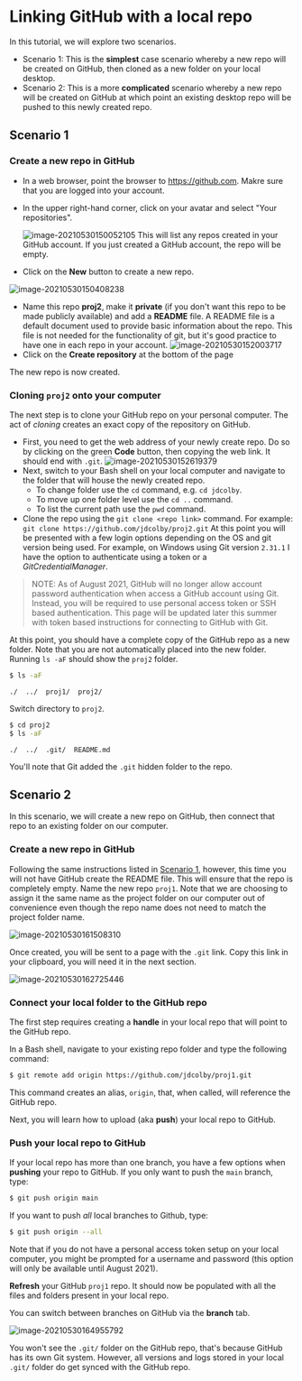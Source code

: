 # Linking GitHub with a local repo

In this tutorial, we will explore two scenarios.

* Scenario 1: This is the **simplest** case scenario whereby a new repo will be created on GitHub, then cloned as a new folder on your local desktop.
* Scenario 2: This is a more **complicated** scenario whereby a new repo will be created on GitHub at which point an existing desktop repo will be pushed to this newly created repo.

## Scenario 1

### Create a new repo in GitHub <a name="scen1"></a>

* In a web browser, point the browser to https://github.com. Makre sure that you are logged into your account.

* In the upper right-hand corner, click on your avatar and select "Your repositories".
  

  ![image-20210530150052105](img/image-20210530150052105.png)
  This will list any repos created in your GitHub account. If you just created a GitHub account, the repo will be empty. 

* Click on the **New** button to create a new repo.

![image-20210530150408238](img/image-20210530150408238.png)

* Name this repo **proj2**, make it **private** (if you don't want this repo to be made publicly available) and add a **README** file. A README file is a default document used to provide basic information about the repo. This file is not needed for the functionality of git, but it's good practice to have one in each repo in your account.
  ![image-20210530152003717](img/image-20210530152003717.png)
* Click on the **Create repository** at the bottom of the page

The new repo is now created.

### Cloning `proj2` onto your computer

The next step is to clone your GitHub repo on your personal computer. The act of *cloning* creates an exact copy of the repository on GitHub.

* First, you need to get the web address of your newly create repo. Do so by clicking on the green **Code** button, then copying the web link. It should end with `.git`.
  ![image-20210530152619379](img/image-20210530152619379.png)
* Next, switch to your Bash shell on your local  computer and navigate to the folder that will house the newly created repo. 
  - To change folder use the `cd` command, e.g. `cd jdcolby`.
  - To move up one folder level use the `cd ..` command. 
  - To list the current path use the `pwd` command.
* Clone the repo using the `git clone <repo link>` command. For example:
  `git clone https://github.com/jdcolby/proj2.git`
  At this point you will be presented with a few login options depending on the OS and git version being used. For example, on Windows using  Git version `2.31.1` I have the option to authenticate using a token or a *GitCredentialManager*. 

> NOTE: As of August 2021, GitHub will no longer allow account password authentication when access a GitHub account using Git. Instead, you will be required to use personal access token or SSH based authentication. This page will be updated later this summer with token based instructions for connecting to GitHub with Git.

At this point, you should have a complete copy of the GitHub repo as a new folder. Note that you are not automatically placed into the new folder. Running `ls -aF` should show the `proj2` folder.

```BASH
$ ls -aF
```

```
./  ../  proj1/  proj2/
```

Switch directory to `proj2`.

```BASH
$ cd proj2
$ ls -aF
```

```
./  ../  .git/  README.md
```

You'll note that Git added the `.git` hidden folder to the repo. 



## Scenario 2

In this scenario, we will create a new repo on GitHub, then connect that repo to an existing folder on our computer.

### Create a new repo in GitHub
Following the same instructions listed in [Scenario 1](#scen1), however, this time you will not have GitHub create the README file. This will ensure that the repo is completely empty. Name the new repo `proj1`. Note that we are choosing to assign it the same name as the project folder on our computer out of convenience even though the repo name does not need to match the project folder name.

![image-20210530161508310](img/image-20210530161508310.png)

Once created, you will be sent to a page with the `.git` link. Copy this link in your clipboard, you will need it in the next section.

![image-20210530162725446](img/image-20210530162725446.png)

### Connect your local folder to the GitHub repo

The first step requires creating a **handle** in your local repo that will point to the GitHub repo. 

In a Bash shell, navigate to your existing repo folder and type the following command:

```BASH
$ git remote add origin https://github.com/jdcolby/proj1.git
```

This command creates an alias, `origin`, that, when called, will reference the GitHub repo.

Next, you will learn how to upload (aka **push**) your local repo to GitHub.

### Push your local repo to GitHub

If your local repo has more than one branch, you have  a few options when **pushing** your repo to GitHub. If you only want to push the `main` branch, type:

```BASH
$ git push origin main
```

If you want to push *all* local branches to Github, type:

```BASH
$ git push origin --all
```

Note that if you do not have a personal access token setup on your local computer, you might be prompted  for a username and password (this option will only be available until August 2021).

**Refresh** your GitHub `proj1`  repo. It should now be populated with all the files and folders present in your local repo.

You can switch between branches on GitHub via the **branch** tab.

![image-20210530164955792](img/image-20210530164955792.png)

You won't see the `.git/` folder on the GitHub repo, that's because GitHub has its own Git system. However, all versions and logs stored in your local `.git/` folder do get synced with the GitHub repo.